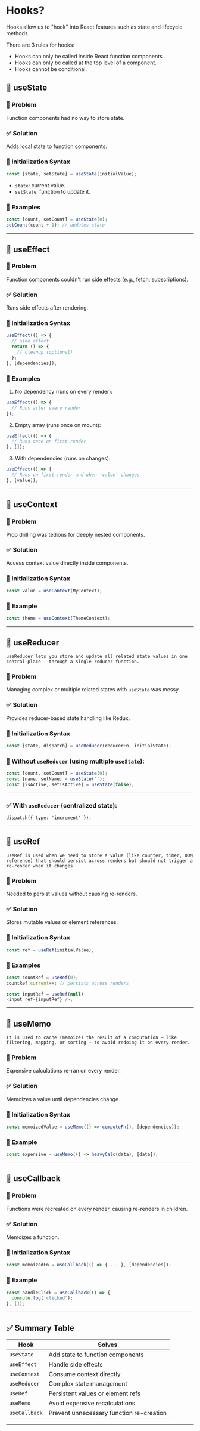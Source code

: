 # Hooks?

Hooks allow us to "hook" into React features such as state and lifecycle methods.

There are 3 rules for hooks:

- Hooks can only be called inside React function components.  
- Hooks can only be called at the top level of a component.  
- Hooks cannot be conditional.  


## 🔹 useState

### 🧩 Problem  
Function components had no way to store state.

### ✅ Solution  
Adds local state to function components.

### 📌 Initialization Syntax  
```js
const [state, setState] = useState(initialValue);
```

- `state`: current value.
- `setState`: function to update it.

### 🧪 Examples  
```js
const [count, setCount] = useState(0);
setCount(count + 1); // updates state
```

---

## 🔹 useEffect

### 🧩 Problem  
Function components couldn't run side effects (e.g., fetch, subscriptions).

### ✅ Solution  
Runs side effects after rendering.

### 📌 Initialization Syntax  
```js
useEffect(() => {
  // side effect
  return () => {
    // cleanup (optional)
  };
}, [dependencies]);
```

### 🧪 Examples  

1. No dependency (runs on every render):
```js
useEffect(() => {
  // Runs after every render
});
```

2. Empty array (runs once on mount):
```js
useEffect(() => {
  // Runs once on first render
}, []);
```

3. With dependencies (runs on changes):
```js
useEffect(() => {
  // Runs on first render and when 'value' changes
}, [value]);
```

---

## 🔹 useContext

### 🧩 Problem  
Prop drilling was tedious for deeply nested components.

### ✅ Solution  
Access context value directly inside components.

### 📌 Initialization Syntax  
```js
const value = useContext(MyContext);
```

### 🧪 Example  
```js
const theme = useContext(ThemeContext);
```

---

## 🔹 useReducer

`useReducer lets you store and update all related state values in one central place — through a single reducer function.`

### 🧩 Problem  
Managing complex or multiple related states with `useState` was messy.

### ✅ Solution  
Provides reducer-based state handling like Redux.

### 📌 Initialization Syntax  
```js
const [state, dispatch] = useReducer(reducerFn, initialState);
```


### 🔁 Without `useReducer` (using multiple `useState`):
```js
const [count, setCount] = useState(0);
const [name, setName] = useState('');
const [isActive, setIsActive] = useState(false);
```

---

### ✅ With `useReducer` (centralized state):

```const [state, dispatch] = useReducer(reducer, { count: 0 });
dispatch({ type: 'increment' });
```

---

## 🔹 useRef

`useRef is used when we need to store a value (like counter, timer, DOM reference) that should persist across renders but should not trigger a re-render when it changes.`
### 🧩 Problem  
Needed to persist values without causing re-renders.

### ✅ Solution  
Stores mutable values or element references.

### 📌 Initialization Syntax  
```js
const ref = useRef(initialValue);
```

### 🧪 Examples  
```js
const countRef = useRef(0);
countRef.current++; // persists across renders

const inputRef = useRef(null);
<input ref={inputRef} />;
```

---

## 🔹 useMemo

`It is used to cache (memoize) the result of a computation — like filtering, mapping, or sorting — to avoid redoing it on every render.`

### 🧩 Problem  
Expensive calculations re-ran on every render.

### ✅ Solution  
Memoizes a value until dependencies change.

### 📌 Initialization Syntax  
```js
const memoizedValue = useMemo(() => computeFn(), [dependencies]);
```

### 🧪 Example  
```js
const expensive = useMemo(() => heavyCalc(data), [data]);
```

---

## 🔹 useCallback

### 🧩 Problem  
Functions were recreated on every render, causing re-renders in children.

### ✅ Solution  
Memoizes a function.

### 📌 Initialization Syntax  
```js
const memoizedFn = useCallback(() => { ... }, [dependencies]);
```

### 🧪 Example  
```js
const handleClick = useCallback(() => {
  console.log('clicked');
}, []);
```
---

## ✅ Summary Table

| Hook | Solves |
|------|--------|
| `useState` | Add state to function components |
| `useEffect` | Handle side effects |
| `useContext` | Consume context directly |
| `useReducer` | Complex state management |
| `useRef` | Persistent values or element refs |
| `useMemo` | Avoid expensive recalculations |
| `useCallback` | Prevent unnecessary function re-creation |

---
